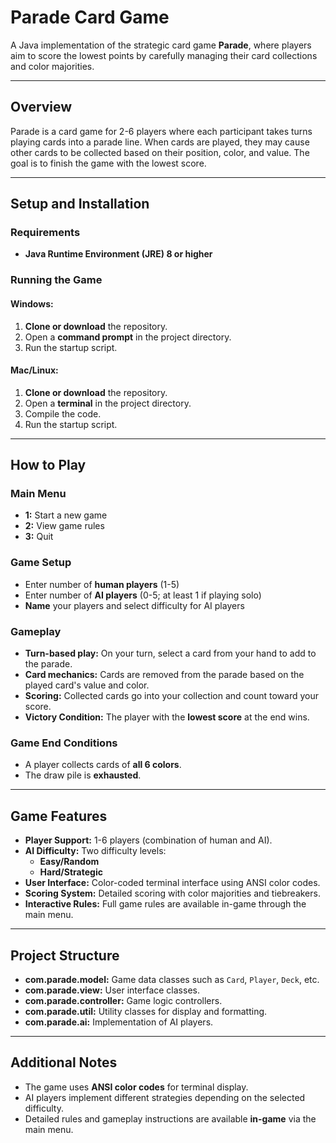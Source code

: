 # Parade Card Game

A Java implementation of the strategic card game **Parade**, where players aim to score the lowest points by carefully managing their card collections and color majorities.

---

## Overview

Parade is a card game for 2-6 players where each participant takes turns playing cards into a parade line. When cards are played, they may cause other cards to be collected based on their position, color, and value. The goal is to finish the game with the lowest score.

---

## Setup and Installation

### Requirements
- **Java Runtime Environment (JRE) 8 or higher**

### Running the Game

#### Windows:
1. **Clone or download** the repository.
2. Open a **command prompt** in the project directory.
3. Run the startup script.

#### Mac/Linux:
1. **Clone or download** the repository.
2. Open a **terminal** in the project directory.
3. Compile the code.
4. Run the startup script.

---

## How to Play

### Main Menu
- **1:** Start a new game
- **2:** View game rules
- **3:** Quit

### Game Setup
- Enter number of **human players** (1-5)
- Enter number of **AI players** (0-5; at least 1 if playing solo)
- **Name** your players and select difficulty for AI players

### Gameplay
- **Turn-based play:** On your turn, select a card from your hand to add to the parade.
- **Card mechanics:** Cards are removed from the parade based on the played card's value and color.
- **Scoring:** Collected cards go into your collection and count toward your score.
- **Victory Condition:** The player with the **lowest score** at the end wins.

### Game End Conditions
- A player collects cards of **all 6 colors**.
- The draw pile is **exhausted**.

---

## Game Features

- **Player Support:** 1-6 players (combination of human and AI).
- **AI Difficulty:** Two difficulty levels:
  - **Easy/Random**
  - **Hard/Strategic**
- **User Interface:** Color-coded terminal interface using ANSI color codes.
- **Scoring System:** Detailed scoring with color majorities and tiebreakers.
- **Interactive Rules:** Full game rules are available in-game through the main menu.

---

## Project Structure

- **com.parade.model:** Game data classes such as `Card`, `Player`, `Deck`, etc.
- **com.parade.view:** User interface classes.
- **com.parade.controller:** Game logic controllers.
- **com.parade.util:** Utility classes for display and formatting.
- **com.parade.ai:** Implementation of AI players.

---

## Additional Notes

- The game uses **ANSI color codes** for terminal display.
- AI players implement different strategies depending on the selected difficulty.
- Detailed rules and gameplay instructions are available **in-game** via the main menu.
